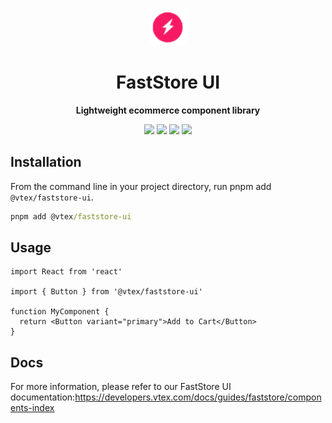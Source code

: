 <p align="center">
  <a href="https://faststore.dev">
    <img alt="Faststore" src="./static/logo.png" width="60" />
  </a>
</p>
<h1 align="center">
  FastStore UI
</h1>
<p align="center">
  <strong>
    Lightweight ecommerce component library
  </strong>
</p>

<div style="display: flex; justify-content: center; width: 100%">
  <a href="https://www.npmjs.com/package/@vtex/faststore-ui" style="padding: 0px 2px 0px 0px">
    <img src="https://badge.fury.io/js/%40faststore%2Fui.svg" />
  </a>
  <a href="https://bundlephobia.com/package/@vtex/faststore-ui" style="padding: 0px 2px 0px 2px">
    <img src="https://badgen.net/bundlephobia/minzip/@vtex/faststore-ui" />
  </a>
  <a href="https://bundlephobia.com/package/@vtex/faststore-ui" style="padding: 0px 2px 0px 2px">
    <img src="https://badgen.net/bundlephobia/tree-shaking/@vtex/faststore-ui" />
  </a>
  <a href="https://bundlephobia.com/package/@vtex/faststore-ui" style="padding: 0px 0px 0px 2px">
    <img src="https://badgen.net/bundlephobia/dependency-count/@vtex/faststore-ui" />
  </a>
</div>

## Installation

From the command line in your project directory, run pnpm add `@vtex/faststore-ui`.

```cmd
pnpm add @vtex/faststore-ui
```

## Usage

```tsx
import React from 'react'

import { Button } from '@vtex/faststore-ui'

function MyComponent {
  return <Button variant="primary">Add to Cart</Button>
}
```

## Docs

For more information, please refer to our FastStore UI documentation:https://developers.vtex.com/docs/guides/faststore/components-index
